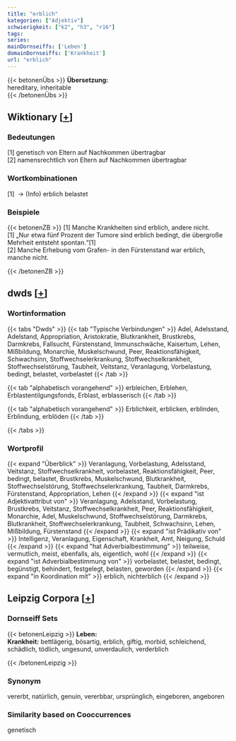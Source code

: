 ```yaml
---
title: "erblich"
kategorien: ["Adjektiv"]
schwierigkeit: ["k2", "h3", "r16"]
tags:
series:
mainDornseiffs: ['Leben']
domainDornseiffs: ['Krankheit']
url: "erblich"
---
```


{{< betonenÜbs >}}
**Übersetzung:**  
hereditary, inheritable  
{{< /betonenÜbs >}}

## Wiktionary [[+](https://de.wiktionary.org/wiki/erblich)]

### Bedeutungen
[1] genetisch von Eltern auf Nachkommen übertragbar  
[2] namensrechtlich von Eltern auf Nachkommen übertragbar  

### Wortkombinationen
[1]  -> (Info) erblich belastet  

### Beispiele
{{< betonenZB >}}
[1] Manche Krankheiten sind erblich, andere nicht.  
[1] „Nur etwa fünf Prozent der Tumore sind erblich bedingt, die übergroße Mehrheit entsteht spontan.“[1]  
[2] Manche Erhebung vom Grafen- in den Fürstenstand war erblich, manche nicht.  

{{< /betonenZB >}}


## dwds [[+](https://www.dwds.de/wb/erblich)]

### Wortinformation
{{< tabs "Dwds" >}}
{{< tab "Typische Verbindungen" >}}
Adel, Adelsstand, Adelstand, Appropriation, Aristokratie, Blutkrankheit, Brustkrebs, Darmkrebs, Fallsucht, Fürstenstand, Immunschwäche, Kaisertum, Lehen, Mißbildung, Monarchie, Muskelschwund, Peer, Reaktionsfähigkeit, Schwachsinn, Stoffwechselerkrankung, Stoffwechselkrankheit, Stoffwechselstörung, Taubheit, Veitstanz, Veranlagung, Vorbelastung, bedingt, belastet, vorbelastet
{{< /tab >}}

{{< tab "alphabetisch vorangehend" >}}
erbleichen, Erblehen, Erblastentilgungsfonds, Erblast, erblasserisch
{{< /tab >}}

{{< tab "alphabetisch vorangehend" >}}
Erblichkeit, erblicken, erblinden, Erblindung, erblöden
{{< /tab >}}

{{< /tabs >}}

### Wortprofil
{{< expand "Überblick" >}} Veranlagung, Vorbelastung, Adelsstand, Veitstanz, Stoffwechselkrankheit, vorbelastet, Reaktionsfähigkeit, Peer, bedingt, belastet, Brustkrebs, Muskelschwund, Blutkrankheit, Stoffwechselstörung, Stoffwechselerkrankung, Taubheit, Darmkrebs, Fürstenstand, Appropriation, Lehen {{< /expand >}}
{{< expand "ist Adjektivattribut von" >}} Veranlagung, Adelsstand, Vorbelastung, Brustkrebs, Veitstanz, Stoffwechselkrankheit, Peer, Reaktionsfähigkeit, Monarchie, Adel, Muskelschwund, Stoffwechselstörung, Darmkrebs, Blutkrankheit, Stoffwechselerkrankung, Taubheit, Schwachsinn, Lehen, Mißbildung, Fürstenstand {{< /expand >}}
{{< expand "ist Prädikativ von" >}} Intelligenz, Veranlagung, Eigenschaft, Krankheit, Amt, Neigung, Schuld {{< /expand >}}
{{< expand "hat Adverbialbestimmung" >}} teilweise, vermutlich, meist, ebenfalls, als, eigentlich, wohl {{< /expand >}}
{{< expand "ist Adverbialbestimmung von" >}} vorbelastet, belastet, bedingt, begünstigt, behindert, festgelegt, belasten, geworden {{< /expand >}}
{{< expand "in Koordination mit" >}} erblich, nichterblich {{< /expand >}}

## Leipzig Corpora [[+](https://corpora.uni-leipzig.de/en/res?word=erblich&corpusId=deu_newscrawl-public_2018)]

### Dornseiff Sets
{{< betonenLeipzig >}}
**Leben:**  
**Krankheit:** bettlägerig, bösartig, erblich, giftig, morbid, schleichend, schädlich, tödlich, ungesund, unverdaulich, verderblich  

{{< /betonenLeipzig >}}

### Synonym
vererbt, natürlich, genuin, vererbbar, ursprünglich, eingeboren, angeboren


### Similarity based on Cooccurrences
genetisch

